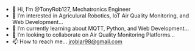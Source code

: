 - 👋 Hi, I’m @TonyRob127, Mechatronics Engineer
- 👀 I’m interested in Agriculural Robotics, IoT Air Quality Monitoring, and Web Development...
- 🌱 I’m currently learning about MQTT, Python, and Web Development...
- 💞️ I’m looking to collaborate on Air Quality Monitoring Platforms...
- 📫 How to reach me...
jroblar98@gmail.com

<!---
TonyRob127/TonyRob127 is a ✨ special ✨ repository because its `README.md` (this file) appears on your GitHub profile.
You can click the Preview link to take a look at your changes.
--->
